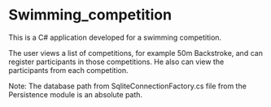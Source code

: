 # Swimming_competition

This is a C# application developed for a swimming competition. 

The user views a list of competitions, for example 50m Backstroke, and can register participants in those competitions. He also can view the participants from each 
competition.

Note: The database path from SqliteConnectionFactory.cs file from the Persistence module is an absolute path.
